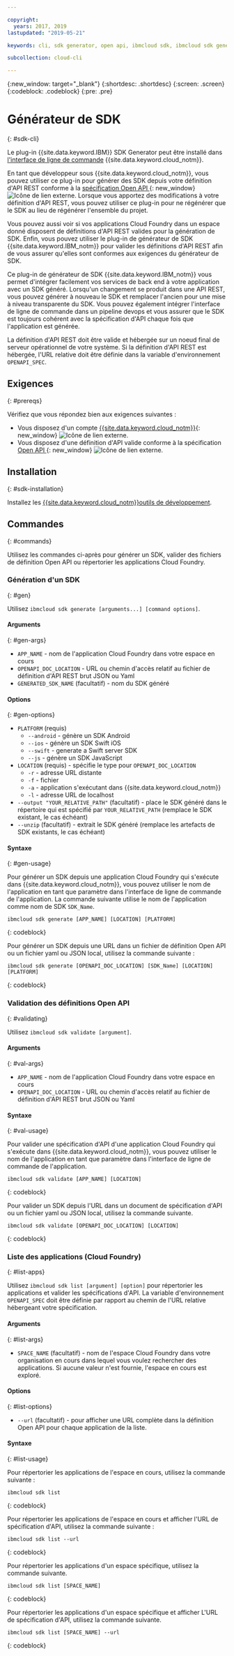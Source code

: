 ```yaml
---

copyright:
  years: 2017, 2019
lastupdated: "2019-05-21"

keywords: cli, sdk generator, open api, ibmcloud sdk, ibmcloud sdk generate, generate, sdk validate, sdk list, cloud foundry, rest api 

subcollection: cloud-cli

---
```


{:new_window: target="_blank"}
{:shortdesc: .shortdesc}
{:screen: .screen}
{:codeblock: .codeblock}
{:pre: .pre}

# Générateur de SDK
{: #sdk-cli}

Le plug-in {{site.data.keyword.IBM}} SDK Generator peut être installé dans [l'interface de ligne de commande](/docs/cli?topic=cloud-cli-ibmcloud-cli#ibmcloud-cli) {{site.data.keyword.cloud_notm}}.

En tant que développeur sous {{site.data.keyword.cloud_notm}}, vous pouvez utiliser ce plug-in pour générer des SDK depuis votre définition d'API REST conforme à la [spécification Open API ](https://www.openapis.org/){: new_window} ![Icône de lien externe](../../icons/launch-glyph.svg "Icône de lien externe"). Lorsque vous apportez des modifications à votre définition d'API REST, vous pouvez utiliser ce plug-in pour ne régénérer que le SDK au lieu de régénérer l'ensemble du projet.

Vous pouvez aussi voir si vos applications Cloud Foundry dans un espace donné disposent de définitions d'API REST valides pour la génération de SDK. Enfin, vous pouvez
utiliser le plug-in de générateur de SDK {{site.data.keyword.IBM_notm}} pour
valider les définitions d'API REST afin de vous assurer qu'elles sont conformes aux
exigences du générateur de SDK.

Ce plug-in de générateur de SDK {{site.data.keyword.IBM_notm}}
vous permet d'intégrer facilement vos services de back end à votre application avec un SDK généré. Lorsqu'un changement se produit dans une API REST, vous pouvez générer à nouveau le SDK et remplacer l'ancien pour une mise à niveau transparente du SDK. Vous pouvez également intégrer l'interface de ligne de commande dans un pipeline devops et vous assurer que le SDK est toujours cohérent avec la spécification d'API chaque fois que l'application est générée.

La définition d'API REST doit être valide et hébergée sur un noeud final de serveur opérationnel de votre système. Si la définition d'API REST est hébergée, l'URL relative doit être définie dans la variable d'environnement `OPENAPI_SPEC`.

## Exigences
{: #prereqs}

Vérifiez que vous répondez bien aux exigences suivantes :

* Vous disposez d'un compte [{{site.data.keyword.cloud_notm}}](https://{DomainName}/login){: new_window} ![Icône de lien externe](../../icons/launch-glyph.svg "Icône de lien externe").
* Vous disposez d'une définition d'API valide conforme à la spécification [Open API ](https://www.openapis.org/){: new_window} ![Icône de lien externe](../../icons/launch-glyph.svg "Icône de lien externe").

## Installation
{: #sdk-installation}

Installez les [{{site.data.keyword.cloud_notm}}outils de développement](/docs/cli?topic=cloud-cli-ibmcloud-cli#ibmcloud-cli).

## Commandes
{: #commands}

Utilisez les commandes ci-après pour générer un SDK, valider des fichiers de définition Open API ou répertorier les applications Cloud Foundry.

### Génération d'un SDK
{: #gen}

Utilisez `ibmcloud sdk generate [arguments...] [command options]`.

#### Arguments
{: #gen-args}

* `APP_NAME` - nom de l'application Cloud Foundry dans votre
espace en cours
* `OPENAPI_DOC_LOCATION` - URL ou chemin d'accès relatif au fichier de définition d'API REST brut JSON ou Yaml
* `GENERATED_SDK_NAME` (facultatif) - nom du SDK généré


#### Options
{: #gen-options}

* `PLATFORM` (requis)
   * `--android` - génère un SDK Android
   * `--ios` - génère un SDK Swift iOS
   * `--swift` - generate a Swift server SDK
   * `--js` - génère un SDK JavaScript
* `LOCATION` (requis) - spécifie le type pour `OPENAPI_DOC_LOCATION`
   * `-r` - adresse URL distante
   * `-f` - fichier
   * `-a` - application s'exécutant dans {{site.data.keyword.cloud_notm}}
   * `-l` - adresse URL de localhost
* `--output "YOUR_RELATIVE_PATH"` (facultatif) - place le SDK généré dans le répertoire qui est spécifié par `YOUR_RELATIVE_PATH` (remplace le SDK existant, le cas échéant)
* `--unzip` (facultatif) - extrait le SDK généré (remplace les artefacts de SDK existants, le cas échéant)


#### Syntaxe
{: #gen-usage}

Pour générer un SDK depuis une application Cloud Foundry qui s'exécute dans
{{site.data.keyword.cloud_notm}}, vous pouvez utiliser le nom de l'application en tant que paramètre dans l'interface de ligne de commande de l'application. La
commande suivante utilise le nom de l'application comme nom de SDK `SDK_Name`.

```
ibmcloud sdk generate [APP_NAME] [LOCATION] [PLATFORM]
```
{: codeblock}

Pour générer un SDK depuis une URL dans un fichier de définition Open API ou un fichier yaml ou JSON local, utilisez la commande suivante :

```
ibmcloud sdk generate [OPENAPI_DOC_LOCATION] [SDK_Name] [LOCATION] [PLATFORM]
```
{: codeblock}


### Validation des définitions Open API
{: #validating}

Utilisez `ibmcloud sdk validate [argument]`.


#### Arguments
{: #val-args}

* `APP_NAME` - nom de l'application Cloud Foundry dans votre
espace en cours
* `OPENAPI_DOC_LOCATION` - URL ou chemin d'accès relatif au fichier de définition d'API REST brut JSON ou Yaml


#### Syntaxe
{: #val-usage}

Pour valider une spécification d'API d'une application Cloud Foundry qui s'exécute dans {{site.data.keyword.cloud_notm}}, vous pouvez utiliser le nom de l'application en tant que paramètre dans l'interface de ligne de commande de l'application.

```
ibmcloud sdk validate [APP_NAME] [LOCATION]
```
{: codeblock}

Pour valider un SDK depuis l'URL dans un document de spécification d'API ou un fichier yaml ou JSON local, utilisez la commande suivante.

```
ibmcloud sdk validate [OPENAPI_DOC_LOCATION] [LOCATION]
```
{: codeblock}



### Liste des applications (Cloud Foundry)
{: #list-apps}

Utilisez `ibmcloud sdk list [argument] [option]` pour répertorier les applications et valider les spécifications d'API. La variable d'environnement `OPENAPI_SPEC` doit être définie par rapport au chemin de l'URL relative hébergeant votre spécification.


#### Arguments
{: #list-args}

* `SPACE_NAME` (facultatif) - nom de l'espace Cloud
Foundry dans votre organisation en cours dans lequel vous voulez rechercher des
applications. Si aucune valeur n'est fournie, l'espace en cours est exploré.


#### Options
{: #list-options}

* `--url` (facultatif) - pour afficher une URL complète dans la définition Open API pour chaque application de la liste.


#### Syntaxe
{: #list-usage}

Pour répertorier les applications de l'espace en cours, utilisez la commande
suivante :

```
ibmcloud sdk list
```
{: codeblock}

Pour répertorier les applications de l'espace en cours et afficher l'URL de
spécification d'API, utilisez la commande suivante :

```
ibmcloud sdk list --url
```
{: codeblock}

Pour répertorier les applications d'un espace spécifique, utilisez la commande suivante.

```
ibmcloud sdk list [SPACE_NAME]
```
{: codeblock}

Pour répertorier les applications d'un espace spécifique et afficher L'URL de spécification d'API, utilisez la commande suivante.

```
ibmcloud sdk list [SPACE_NAME] --url
```
{: codeblock}
